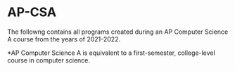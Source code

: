# AP-CSA

The followng contains all programs created during an AP Computer Science A course from the years of 2021-2022.

  *AP Computer Science A is equivalent to a first-semester, college-level course in computer science.
